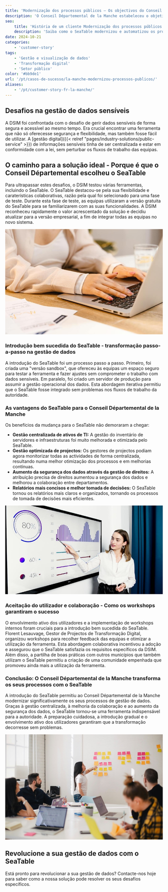 ```yaml
---
title: 'Modernização dos processos públicos – Os objectivos do Conseil Départemental de la Manche'
description: 'O Conseil Départemental de la Manche estabeleceu o objetivo de otimizar a gestão e a modernização dos processos de dados da sua autoridade. Para responder às crescentes exigências, a Direção de Sistemas de Informação e Modernização (DSIM) trabalhou para encontrar soluções mais eficientes para a gestão de dados. As folhas de cálculo Excel eram anteriormente uma ferramenta central, mas as crescentes restrições à centralização e à gestão dos direitos de acesso tornaram necessária uma nova solução.'
seo:
    title: 'História de um cliente Modernização dos processos públicos | SeaTable'
    description: 'Saiba como o SeaTable modernizou e automatizou os processos públicos do Conseil Départemental de la Manche em França..'
date: 2024-10-21
categories:
    - 'customer-story'
tags:
    - 'Gestão e visualização de dados'
    - 'Transformação digital'
    - 'Setor público'
color: '#bb9de1'
url: '/pt/casos-de-sucesso/la-manche-modernizou-processos-publicos/'
aliases:
    - '/pt/customer-story-fr-la-manche/'
---
```


## Desafios na gestão de dados sensíveis

A DSIM foi confrontada com o desafio de gerir dados sensíveis de forma segura e acessível ao mesmo tempo. Era crucial encontrar uma ferramenta que não só oferecesse segurança e flexibilidade, mas também fosse fácil de utilizar. A [gestão digital]({{< relref "pages/industry-solutions/public-service" >}}) de informações sensíveis tinha de ser centralizada e estar em conformidade com a lei, sem perturbar os fluxos de trabalho das equipas.

## O caminho para a solução ideal - Porque é que o Conseil Départemental escolheu o SeaTable

Para ultrapassar estes desafios, o DSIM testou várias ferramentas, incluindo o SeaTable. O SeaTable destacou-se pela sua flexibilidade e caraterísticas colaborativas, razão pela qual foi selecionado para uma fase de teste. Durante esta fase de teste, as equipas utilizaram a versão gratuita do SeaTable para se familiarizarem com as suas funcionalidades. A DSIM reconheceu rapidamente o valor acrescentado da solução e decidiu atualizar para a versão empresarial, a fim de integrar todas as equipas no novo sistema.

![Modernizar os processos públicos através da digitalização](pexels-anthonyshkraba-production-8374293.jpg)

### Introdução bem sucedida do SeaTable - transformação passo-a-passo na gestão de dados

A introdução do SeaTable foi um processo passo a passo. Primeiro, foi criada uma "versão sandbox", que ofereceu às equipas um espaço seguro para testar a ferramenta e fazer ajustes sem comprometer o trabalho com dados sensíveis. Em paralelo, foi criado um servidor de produção para assumir a gestão operacional dos dados. Esta abordagem iterativa permitiu que o SeaTable fosse integrado sem problemas nos fluxos de trabalho da autoridade.

### As vantagens do SeaTable para o Conseil Départemental de la Manche

Os benefícios da mudança para o SeaTable não demoraram a chegar:

- **Gestão centralizada de ativos de TI:** A gestão do inventário de servidores e infraestruturas foi muito melhorada e otimizada pelo SeaTable.
- **Gestão optimizada de projectos:** Os gestores de projectos podiam agora monitorizar todas as actividades de forma centralizada, resultando numa melhor otimização dos processos e em melhorias contínuas.
- **Aumento da segurança dos dados através da gestão de direitos:** A atribuição precisa de direitos aumentou a segurança dos dados e melhorou a colaboração entre departamentos.
- **Relatórios mais concisos e melhor tomada de decisões:** O SeaTable tornou os relatórios mais claros e organizados, tornando os processos de tomada de decisões mais eficientes.

![Aumento dos processos de trabalho através de opções de avaliação](pexels-artempodrez-5716042.jpg)

### Aceitação do utilizador e colaboração - Como os workshops garantiram o sucesso

O envolvimento ativo dos utilizadores e a implementação de workshops internos foram cruciais para a introdução bem sucedida do SeaTable. Florent Lesauvage, Gestor de Projectos de Transformação Digital, organizou workshops para recolher feedback das equipas e otimizar a utilização da ferramenta. Esta abordagem colaborativa incentivou a adoção e assegurou que o SeaTable satisfazia os requisitos específicos da DSIM.  
Além disso, a partilha de boas práticas com outros municípios que também utilizam o SeaTable permitiu a criação de uma comunidade empenhada que promoveu ainda mais a utilização da ferramenta.

### Conclusão: O Conseil Départemental de la Manche transforma os seus processos com o SeaTable

A introdução do SeaTable permitiu ao Conseil Départemental de la Manche modernizar significativamente os seus processos de gestão de dados. Graças à gestão centralizada, à melhoria da colaboração e ao aumento da segurança dos dados, o SeaTable tornou-se uma ferramenta indispensável para a autoridade. A preparação cuidadosa, a introdução gradual e o envolvimento ativo dos utilizadores garantiram que a transformação decorresse sem problemas.

![Melhoria da cooperação entre as autoridades públicas](jason-goodman-Oalh2MojUuk-unsplash.jpg)

## Revolucione a sua gestão de dados com o SeaTable

Está pronto para revolucionar a sua gestão de dados? Contacte-nos hoje para saber como a nossa solução pode resolver os seus desafios específicos.
